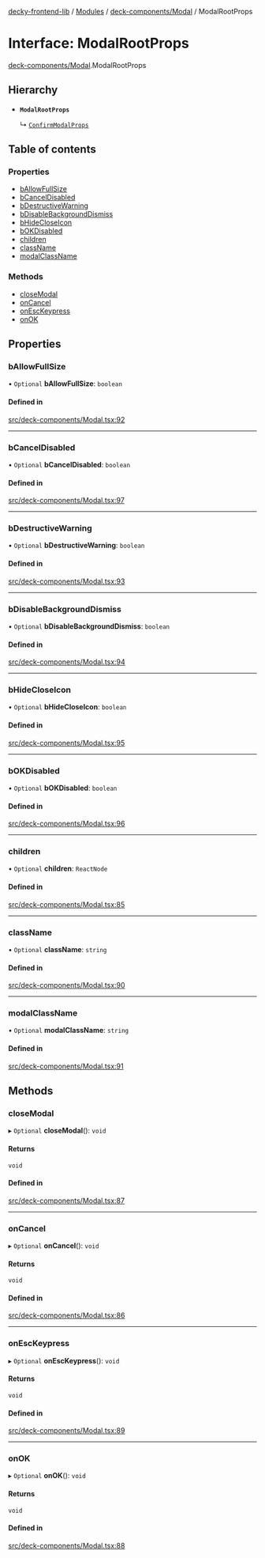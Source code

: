 [decky-frontend-lib](../README.md) / [Modules](../modules.md) / [deck-components/Modal](../modules/deck_components_Modal.md) / ModalRootProps

# Interface: ModalRootProps

[deck-components/Modal](../modules/deck_components_Modal.md).ModalRootProps

## Hierarchy

- **`ModalRootProps`**

  ↳ [`ConfirmModalProps`](deck_components_Modal.ConfirmModalProps.md)

## Table of contents

### Properties

- [bAllowFullSize](deck_components_Modal.ModalRootProps.md#ballowfullsize)
- [bCancelDisabled](deck_components_Modal.ModalRootProps.md#bcanceldisabled)
- [bDestructiveWarning](deck_components_Modal.ModalRootProps.md#bdestructivewarning)
- [bDisableBackgroundDismiss](deck_components_Modal.ModalRootProps.md#bdisablebackgrounddismiss)
- [bHideCloseIcon](deck_components_Modal.ModalRootProps.md#bhidecloseicon)
- [bOKDisabled](deck_components_Modal.ModalRootProps.md#bokdisabled)
- [children](deck_components_Modal.ModalRootProps.md#children)
- [className](deck_components_Modal.ModalRootProps.md#classname)
- [modalClassName](deck_components_Modal.ModalRootProps.md#modalclassname)

### Methods

- [closeModal](deck_components_Modal.ModalRootProps.md#closemodal)
- [onCancel](deck_components_Modal.ModalRootProps.md#oncancel)
- [onEscKeypress](deck_components_Modal.ModalRootProps.md#onesckeypress)
- [onOK](deck_components_Modal.ModalRootProps.md#onok)

## Properties

### bAllowFullSize

• `Optional` **bAllowFullSize**: `boolean`

#### Defined in

[src/deck-components/Modal.tsx:92](https://github.com/SteamDeckHomebrew/decky-frontend-lib/blob/9723854/src/deck-components/Modal.tsx#L92)

___

### bCancelDisabled

• `Optional` **bCancelDisabled**: `boolean`

#### Defined in

[src/deck-components/Modal.tsx:97](https://github.com/SteamDeckHomebrew/decky-frontend-lib/blob/9723854/src/deck-components/Modal.tsx#L97)

___

### bDestructiveWarning

• `Optional` **bDestructiveWarning**: `boolean`

#### Defined in

[src/deck-components/Modal.tsx:93](https://github.com/SteamDeckHomebrew/decky-frontend-lib/blob/9723854/src/deck-components/Modal.tsx#L93)

___

### bDisableBackgroundDismiss

• `Optional` **bDisableBackgroundDismiss**: `boolean`

#### Defined in

[src/deck-components/Modal.tsx:94](https://github.com/SteamDeckHomebrew/decky-frontend-lib/blob/9723854/src/deck-components/Modal.tsx#L94)

___

### bHideCloseIcon

• `Optional` **bHideCloseIcon**: `boolean`

#### Defined in

[src/deck-components/Modal.tsx:95](https://github.com/SteamDeckHomebrew/decky-frontend-lib/blob/9723854/src/deck-components/Modal.tsx#L95)

___

### bOKDisabled

• `Optional` **bOKDisabled**: `boolean`

#### Defined in

[src/deck-components/Modal.tsx:96](https://github.com/SteamDeckHomebrew/decky-frontend-lib/blob/9723854/src/deck-components/Modal.tsx#L96)

___

### children

• `Optional` **children**: `ReactNode`

#### Defined in

[src/deck-components/Modal.tsx:85](https://github.com/SteamDeckHomebrew/decky-frontend-lib/blob/9723854/src/deck-components/Modal.tsx#L85)

___

### className

• `Optional` **className**: `string`

#### Defined in

[src/deck-components/Modal.tsx:90](https://github.com/SteamDeckHomebrew/decky-frontend-lib/blob/9723854/src/deck-components/Modal.tsx#L90)

___

### modalClassName

• `Optional` **modalClassName**: `string`

#### Defined in

[src/deck-components/Modal.tsx:91](https://github.com/SteamDeckHomebrew/decky-frontend-lib/blob/9723854/src/deck-components/Modal.tsx#L91)

## Methods

### closeModal

▸ `Optional` **closeModal**(): `void`

#### Returns

`void`

#### Defined in

[src/deck-components/Modal.tsx:87](https://github.com/SteamDeckHomebrew/decky-frontend-lib/blob/9723854/src/deck-components/Modal.tsx#L87)

___

### onCancel

▸ `Optional` **onCancel**(): `void`

#### Returns

`void`

#### Defined in

[src/deck-components/Modal.tsx:86](https://github.com/SteamDeckHomebrew/decky-frontend-lib/blob/9723854/src/deck-components/Modal.tsx#L86)

___

### onEscKeypress

▸ `Optional` **onEscKeypress**(): `void`

#### Returns

`void`

#### Defined in

[src/deck-components/Modal.tsx:89](https://github.com/SteamDeckHomebrew/decky-frontend-lib/blob/9723854/src/deck-components/Modal.tsx#L89)

___

### onOK

▸ `Optional` **onOK**(): `void`

#### Returns

`void`

#### Defined in

[src/deck-components/Modal.tsx:88](https://github.com/SteamDeckHomebrew/decky-frontend-lib/blob/9723854/src/deck-components/Modal.tsx#L88)
